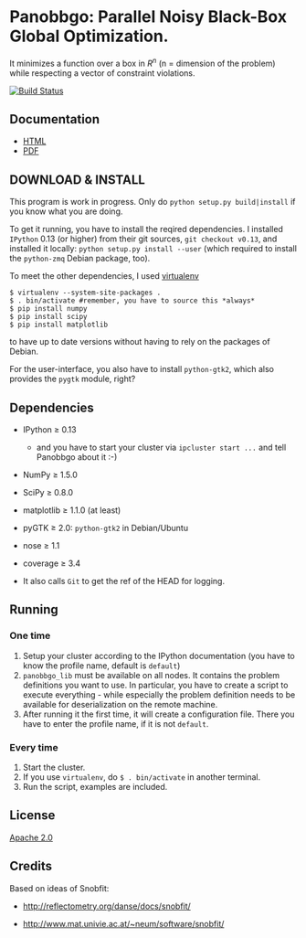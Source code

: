 # Panobbgo: Parallel Noisy Black-Box Global Optimization.

It minimizes a function over a box in $R^n$ (n = dimension of the problem)
while respecting a vector of constraint violations.

[![Build Status](https://secure.travis-ci.org/haraldschilly/panobbgo.png?branch=master)](https://travis-ci.org/haraldschilly/panobbgo)

## Documentation

* [HTML](http://haraldschilly.github.com/panobbgo/html/)
* [PDF](http://haraldschilly.github.com/panobbgo/pdf/panobbgo.pdf)

## DOWNLOAD & INSTALL

This program is work in progress. Only do `python setup.py build|install` if you know what you are doing.

To get it running, you have to install the reqired dependencies.
I installed `IPython` 0.13 (or higher) from their git sources,
`git checkout v0.13`, and installed it locally: `python setup.py install --user`
(which required to install the `python-zmq` Debian package, too).

To meet the other dependencies, I used [virtualenv](http://www.virtualenv.org/en/latest/)

    $ virtualenv --system-site-packages .
    $ . bin/activate #remember, you have to source this *always*
    $ pip install numpy
    $ pip install scipy
    $ pip install matplotlib

to have up to date versions without having to rely on the packages of Debian.

For the user-interface, you also have to install `python-gtk2`, which
also provides the `pygtk` module, right?

## Dependencies

* IPython &ge; 0.13

  * and you have to start your cluster via `ipcluster start ...` and tell Panobbgo 
    about it :-)

* NumPy &ge; 1.5.0

* SciPy &ge; 0.8.0

* matplotlib &ge; 1.1.0 (at least)

* pyGTK &ge; 2.0: `python-gtk2` in Debian/Ubuntu

* nose &ge; 1.1

* coverage &ge; 3.4

* It also calls `Git` to get the ref of the HEAD for logging.

## Running

### One time

1. Setup your cluster according to the IPython documentation (you have to 
   know the profile name, default is `default`)
1. `panobbgo_lib` must be available on all nodes.
   It contains the problem definitions you want to use.
   In particular, you have to create a script to execute everything -
   while especially the problem definition needs to be available for deserialization
   on the remote machine.
1. After running it the first time, it will create a configuration file.
   There you have to enter the profile name, if it is not `default`.

### Every time

1. Start the cluster.
1. If you use `virtualenv`, do `$ . bin/activate` in another terminal.
1. Run the script, examples are included.

## License

<a href="http://www.apache.org/licenses/LICENSE-2.0">Apache 2.0</a>

## Credits

Based on ideas of Snobfit:

* http://reflectometry.org/danse/docs/snobfit/

* http://www.mat.univie.ac.at/~neum/software/snobfit/

